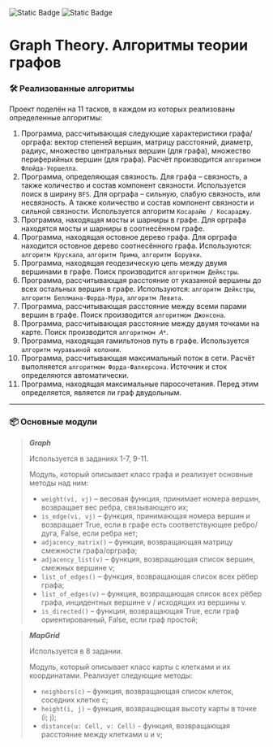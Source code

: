 ![Static Badge](https://img.shields.io/badge/ts-3178C6?logo=typescript&logoColor=white)
![Static Badge](https://img.shields.io/badge/version-1.0-blue)

# Graph Theory. Алгоритмы теории графов

### 🛠 Реализованные алгоритмы
Проект поделён на 11 тасков, в каждом из которых реализованы определенные алгоритмы:

1. Программа, рассчитывающая следующие характеристики графа/орграфа: вектор степеней вершин, матрицу расстояний, диаметр, радиус, множество центральных вершин (для графа), множество периферийных вершин (для графа). Расчёт производится ```алгоритмом Флойда-Уоршелла```.
2. Программа, определяющая связность. Для графа – связность, а также количество и состав компонент связности. Используется поиск в ширину ```BFS```. Для орграфа – сильную, слабую связность, или несвязность. А также количество и состав компонент связности и сильной связности. Используется алгоритм ```Косарайю / Косараджу```.
3. Программа, находящая мосты и шарниры в графе. Для орграфа находятся мосты и шарниры в соотнесённом графе. 
4. Программа, находящая остовное дерево графа. Для орграфа находится остовное дерево соотнесённого графа. Используются: ```алгоритм Крускала```, ```алгоритм Прима```, ```алгоритм Борувки```.
5. Программа, находящая геодезическую цепь между двумя вершинами в графе. Поиск производится ```алгоритмом Дейкстры```.
6. Программа, рассчитывающая расстояние от указанной вершины до всех остальных вершин в графе. Используются: ```алгоритм Дейкстры```, ```алгоритм Беллмана-Форда-Мура```, ```алгоритм Левита```.
7. Программа, рассчитывающая расстояние между всеми парами вершин в графе. Поиск производится ```алгоритмом Джонсона```.
8. Программа, рассчитывающая расстояние между двумя точками на карте. Поиск производится ```алгоритмом 𝐴*```.
9. Программа, находящая гамильтонов путь в графе. Используется ```алгоритм муравьиной колонии```.
10. Программа, рассчитывающая максимальный поток в сети. Расчёт выполняется ```алгоритмом Форда-Фалкерсона```. Источник и сток определяются автоматически.
11. Программа, находящая максимальные паросочетания. Перед этим определяется, является ли граф двудольным.

*** 

### 📦 Основные модули

>
> ___Graph___
>
> Используется в заданиях 1-7, 9-11. 
> 
> Модуль, который описывает класс графа и реализует основные методы над ним:
> * ```weight(vi, vj)``` – весовая функция, принимает номера вершин, возвращает вес ребра, связывающего их;
> * ```is_edge(vi, vj)``` – функция, принимающая номера вершин и возвращает True, если в графе есть соответствующее ребро/дуга, False, если ребра нет;
> * ```adjacency_matrix()``` – функция, возвращающая матрицу смежности графа/орграфа;
> * ```adjacency_list(v)``` – функция, возвращающая список вершин, смежных вершине v;
> * ```list_of_edges()``` – функция, возвращающая список всех рёбер графа;
> * ```list_of_edges(v)``` – функция, возвращающая список всех рёбер графа, инцидентных вершине v / исходящих из вершины v.
> * ```is_directed()``` – функция, возвращающая True, если граф ориентированный, False, если граф простой;
>

>
> ___MapGrid___
> 
> Используется в 8 задании. 
> 
> Модуль, который описывает класс карты с клетками и их координатами. Реализует следующие методы:
> * ```neighbors(c)``` – функция, возвращающая список клеток, соседних клетке c;
> * ```height(i, j)``` – функция, возвращающая высоту карты в точке (i; j);
> * ```distance(u: Cell, v: Cell)``` - функция, возвращающая расстояние между клетками u и v;
>

